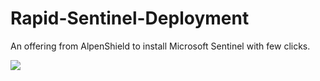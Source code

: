 # Rapid-Sentinel-Deployment
An offering from AlpenShield to install Microsoft Sentinel with few clicks.


<a href="https://portal.azure.com/#create/Microsoft.Template/uri/https%3A%2F%2Fraw.githubusercontent.com%2Falpenshield%2FRapid-Sentinel-Deployment%2Fmain%2Fazuredeploy.json/createUIDefinitionUri/https%3A%2F%2Fraw.githubusercontent.com%2Falpenshield%2FRapid-Sentinel-Deployment%2Fmain%2FcreateUiDefinition.json" target="_blank">
    <img src="https://aka.ms/deploytoazurebutton""/>
</a>
